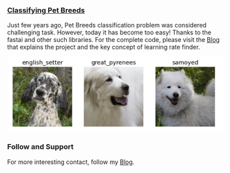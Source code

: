 ### [Classifying Pet Breeds](https://github.com/Adeelzafar/My-Version-of-Fastai-Course/blob/main/PET_Breed_Prediction.ipynb)
Just few years ago, Pet Breeds classification problem was considered challenging task. However, today it has become too easy! Thanks to the fastai and other such libraries. For the complete code, please visit the [Blog](https://medium.com/analytics-vidhya/the-learning-rate-finder-9203fdc67c92) that explains the project and the key concept of learning rate finder. 

![Image](/images/image1.png)


### Follow and Support
For more interesting contact, follow my [Blog](https://medium.com/@adeelz).

